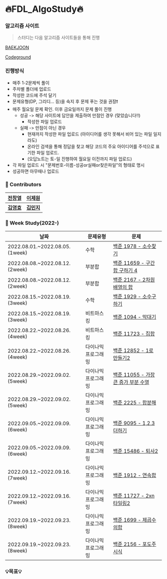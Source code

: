 # :fire:FDL_AlgoStudy:fire:

### 알고리즘 사이트

> 스터디는 다음 알고리즘 사이트들을 통해 진행

[BAEKJOON](https://www.acmicpc.net/)

[Codeground](https://www.codeground.org/)

###  진행방식 
- 매주 1-2문제씩 풀이
- 주차별 폴더에 업로드
- 작성한 코드에 주석 달기
- 문제유형(DP, 그리디... 등)을 숙지 후 문제 푸는 것을 권장:exclamation:
- 매주 월요일 문제 확인. 이후 금요일까지 문제 풀이 진행 
  - 성공 -> 해당 사이트에 답안을 제출하여 만점인 경우 (맞았습니다!!)
    - 작성한 파일 업로드
  - 실패 -> 만점이 아닌 경우
    - 현재까지 작성한 파일 업로드 (아이디어를 생각 못해서 비어 있는 파일 일지라도)
    - 온라인 검색을 통해 정답을 찾고 해당 코드의 주요 아이디어를 주석으로 표기한 파일 업로드.
    - (오답노트는 토-일 진행하여 월요일 이전까지 파일 업로드)
 - 각 파일 업로드 시 "문제번호-이름-성공or실패or찾은파일"의 형태로 명시
 - 성공하면 아무때나 업로드

### :rainbow: Contributors
| **[전창열](https://github.com/africanssong)**  | **[이제원](https://github.com/jewonjewon)**  | 
|:-------------------:|:-------------------:|
|   **[김영효](https://github.com/0hyo)**   | **[김민지](https://github.com/enoma422)** |

### :dart: Week Study(2022-)
| 날짜 | 문제유형      | 문제                                                         |
| ---- | ------------- | ------------------------------------------------------------ | 
| 2022.08.01.~2022.08.05. (1week) |수학   |[백준 1978 - 소수찾기](https://www.acmicpc.net/problem/1978) | 
| 2022.08.08.~2022.08.12. (2week) |부분합   |[백준 11659 - 구간 합 구하기 4](https://www.acmicpc.net/problem/11659) | 
| 2022.08.08.~2022.08.12. (2week) |부분합   |[백준 2167 - 2차원 배열의 합](https://www.acmicpc.net/problem/2167) | 
| 2022.08.15.~2022.08.19. (3week) |수학     |[백준 1929 - 소수구하기](https://www.acmicpc.net/problem/1929)|
| 2022.08.15.~2022.08.19. (3week) |비트마스킹 |[백준 1094 - 막대기](https://www.acmicpc.net/problem/1094)|
| 2022.08.22.~2022.08.26. (4week) |비트마스킹 |[백준 11723 - 집합](https://www.acmicpc.net/problem/11723)|
| 2022.08.22.~2022.08.26. (4week) |다이나믹 프로그래밍|[백준 12852 - 1로 만들기2](https://www.acmicpc.net/problem/12852)|
| 2022.08.29.~2022.09.02. (5week) |다이나믹 프로그래밍|[백준 11055 - 가장 큰 증가 부분 수열 ](https://www.acmicpc.net/problem/11055)|
| 2022.08.29.~2022.09.02. (5week) |다이나믹 프로그래밍|[백준 2225 - 합분해 ](https://www.acmicpc.net/problem/2225)|
| 2022.09.05.~2022.09.09. (6week) |다이나믹 프로그래밍|[백준 9095 - 1,2,3 더하기 ](https://www.acmicpc.net/problem/9095)|
| 2022.09.05.~2022.09.09. (6week) |다이나믹 프로그래밍|[백준 15486 - 퇴사2 ](https://www.acmicpc.net/problem/15486)|
| 2022.09.12.~2022.09.16. (7week) |다이나믹 프로그래밍|[백준 1912 - 연속합 ](https://www.acmicpc.net/problem/1912)|
| 2022.09.12.~2022.09.16. (7week) |다이나믹 프로그래밍|[백준 11727 - 2xn 타일링2 ](https://www.acmicpc.net/problem/11727)|
| 2022.09.19.~2022.09.23. (8week) |다이나믹 프로그래밍|[백준 1699 - 제곱수의합 ](https://www.acmicpc.net/problem/1699)|
| 2022.09.19.~2022.09.23. (8week) |다이나믹 프로그래밍|[백준 2156 - 포도주시식 ](https://www.acmicpc.net/problem/2156)|



### 💡목표💡 
